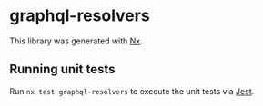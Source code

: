 # graphql-resolvers

This library was generated with [Nx](https://nx.dev).

## Running unit tests

Run `nx test graphql-resolvers` to execute the unit tests via [Jest](https://jestjs.io).

